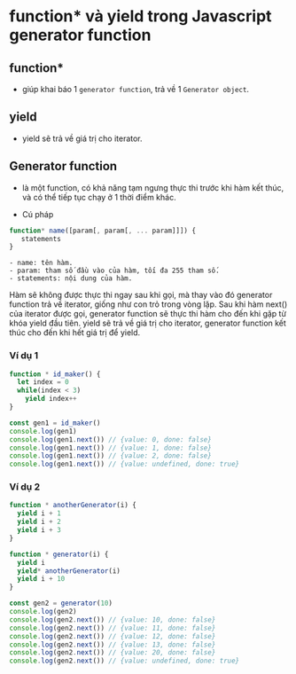 # function* và yield trong Javascript generator function

## function*

- giúp khai báo 1 `generator function`, trả về 1 `Generator object`.

## yield

- yield sẽ trả về giá trị cho iterator.

## Generator function

- là một function, có khả năng tạm ngưng thực thi trước khi hàm kết thúc, và có thể tiếp tục chạy ở 1 thời điểm khác.

- Cú pháp
```js
function* name([param[, param[, ... param]]]) {
   statements
}
```
    - name: tên hàm.
    - param: tham số đầu vào của hàm, tối đa 255 tham số.
    - statements: nội dung của hàm.
Hàm sẽ không được thực thi ngay sau khi gọi, mà thay vào đó generator function trả về iterator, giống như con trỏ trong vòng lặp.
Sau khi hàm next() của iterator được gọi, generator function sẽ thực thi hàm cho đến khi gặp từ khóa yield đầu tiên. yield sẽ trả về giá trị cho iterator, generator function kết thúc cho đến khi hết giá trị để yield.    

### Ví dụ 1
```js
function * id_maker() {
  let index = 0
  while(index < 3)
    yield index++
}

const gen1 = id_maker()
console.log(gen1)
console.log(gen1.next()) // {value: 0, done: false}
console.log(gen1.next()) // {value: 1, done: false}
console.log(gen1.next()) // {value: 2, done: false}
console.log(gen1.next()) // {value: undefined, done: true}
```

### Ví dụ 2
```js
function * anotherGenerator(i) {
  yield i + 1
  yield i + 2
  yield i + 3
}

function * generator(i) {
  yield i
  yield* anotherGenerator(i)
  yield i + 10
}

const gen2 = generator(10)
console.log(gen2)
console.log(gen2.next()) // {value: 10, done: false}
console.log(gen2.next()) // {value: 11, done: false}
console.log(gen2.next()) // {value: 12, done: false}
console.log(gen2.next()) // {value: 13, done: false}
console.log(gen2.next()) // {value: 20, done: false}
console.log(gen2.next()) // {value: undefined, done: true}

```
